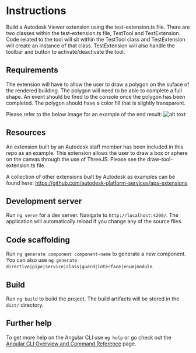 # Instructions

Build a Autodesk Viewer extension using the test-extension.ts file. There are two classes within the test-extension.ts file, TestTool and TestExtension. Code related to the tool will sit within the TestTool class and TestExtension will create an instance of that class. TestExtension will also handle the toolbar and button to activate/deactivate the tool.

## Requirements
The extension will have to allow the user to draw a polygon on the suface of the rendered building. The polygon will need to be able to complete a full shape. An event should be fired to the console once the polygon has been completed. The polygon should have a color fill that is slightly transparent.

Please refer to the below image for an example of the end result:
![alt text](./src/assets/markup.png)

## Resources
An extension built by an Autodesk staff member has been included in this repo as an example. This extension allows the user to draw a box or sphere on the canvas through the use of ThreeJS. Please see the draw-tool-extension.ts file.

A collection of other extensions built by Autodesk as examples can be found here: https://github.com/autodesk-platform-services/aps-extensions 


## Development server

Run `ng serve` for a dev server. Navigate to `http://localhost:4200/`. The application will automatically reload if you change any of the source files.

## Code scaffolding

Run `ng generate component component-name` to generate a new component. You can also use `ng generate directive|pipe|service|class|guard|interface|enum|module`.

## Build

Run `ng build` to build the project. The build artifacts will be stored in the `dist/` directory.

## Further help

To get more help on the Angular CLI use `ng help` or go check out the [Angular CLI Overview and Command Reference](https://angular.io/cli) page.
